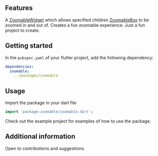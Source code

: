 ## Features

A [ZoomableWidget](lib/src/widgets/zoomable_widget.dart) which allows specified children [ZoomableBox](lib/src/widgets/zoomable_box.dart) to be zoomed in and out of. 
Creates a fun zoomable experience. Just a fun project to create.

## Getting started

In the `pubspec.yaml` of your flutter project, add the following dependency:

```yaml
dependencies:
  zoomable:
    ../packages/zoomable
```

## Usage

Import the package in your dart file
```dart
import 'package:zoomable/zoomable.dart';
```

Check out the example project for examples of how to use the package.

## Additional information

Open to contributions and suggestions.
